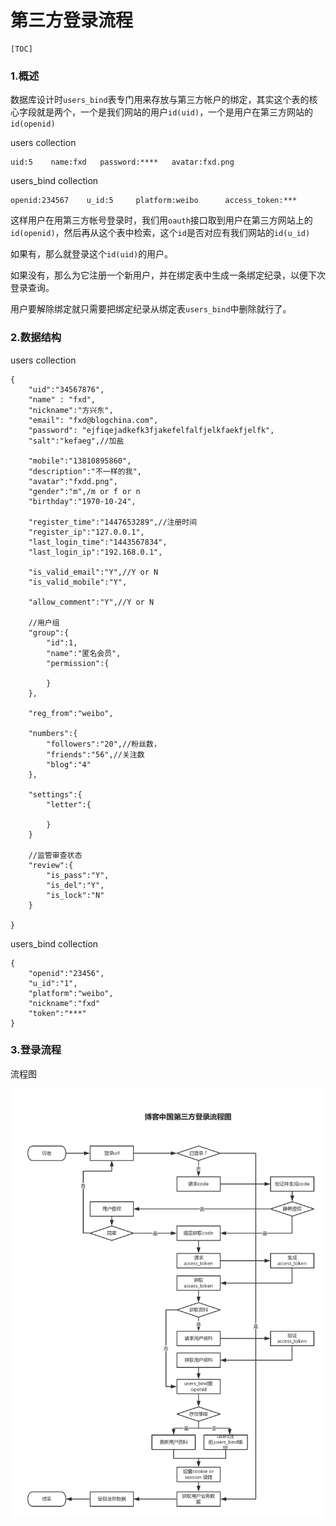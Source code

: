 # 第三方登录流程


    [TOC]


### 1.概述

数据库设计时`users_bind`表专门用来存放与第三方帐户的绑定，其实这个表的核心字段就是两个，一个是我们网站的用户`id(uid)`，一个是用户在第三方网站的`id(openid)`

users collection

```
uid:5    name:fxd   password:****   avatar:fxd.png
```
users_bind collection

```
openid:234567    u_id:5     platform:weibo      access_token:***
```
这样用户在用第三方帐号登录时，我们用`oauth`接口取到用户在第三方网站上的`id(openid)`，然后再从这个表中检索，这个`id`是否对应有我们网站的`id(u_id)`

如果有，那么就登录这个`id(uid)`的用户。

如果没有，那么为它注册一个新用户，并在绑定表中生成一条绑定纪录，以便下次登录查询。

用户要解除绑定就只需要把绑定纪录从绑定表`users_bind`中删除就行了。

### 2.数据结构

users collection

```
{
    "uid":"34567876",
    "name" : "fxd",
    "nickname":"方兴东",
    "email": "fxd@blogchina.com",
    "password": "ejfiqejadkefk3fjakefelfalfjelkfaekfjelfk",
    "salt":"kefaeg",//加盐

    "mobile":"13810895860",
    "description":"不一样的我",
    "avatar":"fxdd.png",
    "gender":"m",/m or f or n
    "birthday":"1970-10-24",

    "register_time":"1447653289",//注册时间
    "register_ip":"127.0.0.1",
    "last_login_time":"1443567834",
    "last_login_ip":"192.168.0.1",
    
    "is_valid_email":"Y",//Y or N
    "is_valid_mobile":"Y",

    "allow_comment":"Y",//Y or N
    
    //用户组
    "group":{
        "id":1,
        "name":"匿名会员",
        "permission":{

        }
    },

    "reg_from":"weibo",

    "numbers":{
        "followers":"20",//粉丝数，
        "friends":"56",//关注数
        "blog":"4"
    },
    
    "settings":{
        "letter":{

        }
    }

    //监管审查状态
    "review":{
        "is_pass":"Y",
        "is_del":"Y",
        "is_lock":"N"
    }

}
```

users_bind collection
```
{
    "openid":"23456",
    "u_id":"1",
    "platform":"weibo",
    "nickname":"fxd"
    "token":"***"
}
```

### 3.登录流程

流程图

![v5_uc_platform_login](images/v5_uc_platform_login.png)


        









